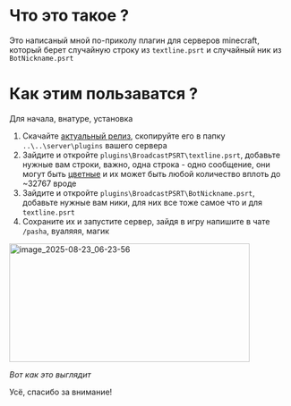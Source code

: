 # Что это такое ?
Это написаный мной по-приколу плагин для серверов minecraft, который берет случайную строку из `textline.psrt` и случайный ник из `BotNickname.psrt`

# Как этим пользаватся ?

Для начала, внатуре, установка

   1. Скачайте [актуальный релиз](https://github.com/L09k0/BroadcastPSRT/releases), скопируйте его в папку `..\..\server\plugins` вашего сервера
   2. Зайдите и откройте `plugins\BroadcastPSRT\textline.psrt`, добавьте нужные вам строки, важно, одна строка - одно сообщение, они могут быть [цветные](https://minecraft.fandom.com/wiki/Formatting_codes) и их может быть любой количество вплоть до ~32767 вроде
   3. Зайдите и откройте `plugins\BroadcastPSRT\BotNickname.psrt`, добавьте нужные вам ники, для них все тоже самое что и для `textline.psrt`
   4. Сохраните их и запустите сервер, зайдя в игру напишите в чате `/pasha`, вуаляяя, магик

<img width="429" height="212" alt="image_2025-08-23_06-23-56" src="https://github.com/user-attachments/assets/6605fdf2-8686-4f07-9fb9-bda505e82272" />

_Вот как это выглядит_

Усё, спасибо за внимание!
